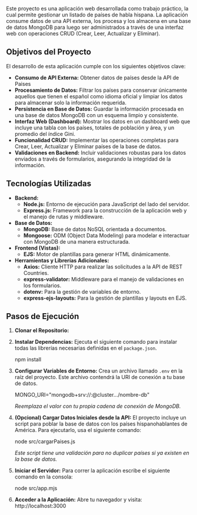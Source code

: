 Este proyecto es una aplicación web desarrollada como trabajo práctico, la cual permite gestionar un listado de países de habla hispana. La aplicación consume datos de una API externa, los procesa y los almacena en una base de datos MongoDB para luego ser administrados a través de una interfaz web con operaciones CRUD (Crear, Leer, Actualizar y Eliminar).

## Objetivos del Proyecto

El desarrollo de esta aplicación cumple con los siguientes objetivos clave:

-   **Consumo de API Externa:** Obtener datos de países desde la API de Paises
-   **Procesamiento de Datos:** Filtrar los países para conservar únicamente aquellos que tienen el español como idioma oficial y limpiar los datos para almacenar solo la información requerida.
-   **Persistencia en Base de Datos:** Guardar la información procesada en una base de datos MongoDB con un esquema limpio y consistente.
-   **Interfaz Web (Dashboard):** Mostrar los datos en un dashboard web que incluye una tabla con los países, totales de población y área, y un promedio del índice Gini.
-   **Funcionalidad CRUD:** Implementar las operaciones completas para Crear, Leer, Actualizar y Eliminar países de la base de datos.
-   **Validaciones en Backend:** Incluir validaciones robustas para los datos enviados a través de formularios, asegurando la integridad de la información.

## Tecnologías Utilizadas

-   **Backend:**
    -   **Node.js:** Entorno de ejecución para JavaScript del lado del servidor.
    -   **Express.js:** Framework para la construcción de la aplicación web y el manejo de rutas y middleware.
-   **Base de Datos:**
    -   **MongoDB:** Base de datos NoSQL orientada a documentos.
    -   **Mongoose:** ODM (Object Data Modeling) para modelar e interactuar con MongoDB de una manera estructurada.
-   **Frontend (Vistas):**
    -   **EJS:** Motor de plantillas para generar HTML dinámicamente.
-   **Herramientas y Librerías Adicionales:**
    -   **Axios:** Cliente HTTP para realizar las solicitudes a la API de REST Countries.
    -   **express-validator:** Middleware para el manejo de validaciones en los formularios.
    -   **dotenv:** Para la gestión de variables de entorno.
    -   **express-ejs-layouts:** Para la gestión de plantillas y layouts en EJS.

## Pasos de Ejecución
1.  **Clonar el Repositorio:**
    
2.  **Instalar Dependencias:**
    Ejecuta el siguiente comando para instalar todas las librerías necesarias definidas en el `package.json`.
    
    npm install
    

3.  **Configurar Variables de Entorno:**
    Crea un archivo llamado `.env` en la raíz del proyecto. Este archivo contendrá la URI de conexión a tu base de datos.
    
    MONGO_URI="mongodb+srv://<usuario>:<password>@cluster.../nombre-db"
    
    *Reemplaza el valor con tu propia cadena de conexión de MongoDB.*

4.  **(Opcional) Cargar Datos Iniciales desde la API:**
    El proyecto incluye un script para poblar la base de datos con los países hispanohablantes de América. Para ejecutarlo, usa el siguiente comando:
    
    node src/cargarPaises.js
    
    *Este script tiene una validación para no duplicar países si ya existen en la base de datos.*

5.  **Iniciar el Servidor:**
    Para correr la aplicación escribe el siguiente comando en la consola:

    node src/app.mjs
    

6.  **Acceder a la Aplicación:**
    Abre tu navegador y visita: http://localhost:3000
